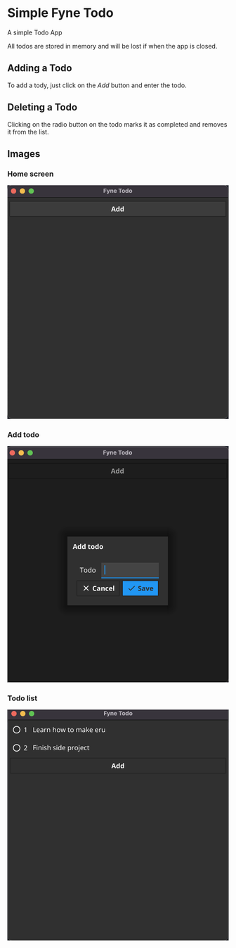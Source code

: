 # Simple Fyne Todo

A simple Todo App

All todos are stored in memory and will be lost if when the app is closed.

## Adding a Todo
To add a tody, just click on the *Add* button and enter the todo.

## Deleting a Todo
Clicking on the radio button on the todo marks it as completed and removes it from the list.

## Images

### Home screen
![Home Screen](screenshots/home-screen.png)

### Add todo
![Add todo screen](screenshots/add-todo.png)

### Todo list
![Todo list](screenshots/todo-list.png)
